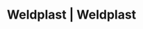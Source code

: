 ---
Link: "file:/Users/vinayakpatel/Downloads/www.weldplast.cz/eshop_products_compare/add/eshop-products-variant760"
product_name: "null"
product_id: "null"
title: "Weldplast | Weldplast"
product_desc: ""
product_specs: ""
product_downloads: ""
href: ""
accessories: ""
similar_products: ""
---